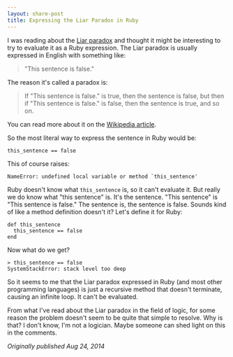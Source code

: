 ```yaml
---
layout: share-post
title: Expressing the Liar Paradox in Ruby
---
```


I was reading about the [Liar paradox](http://en.wikipedia.org/wiki/Liar_paradox) and thought it might be interesting to try to evaluate it as a Ruby expression. The Liar paradox is usually expressed in English with something like:

> "This sentence is false."

The reason it's called a paradox is:

> If "This sentence is false." is true, then the sentence is false, but then if "This sentence is false." is false, then the sentence is true, and so on.

You can read more about it on the [Wikipedia article](http://en.wikipedia.org/wiki/Liar_paradox).

So the most literal way to express the sentence in Ruby would be:

    this_sentence == false

This of course raises:

    NameError: undefined local variable or method `this_sentence'

Ruby doesn't know what `this_sentence` is, so it can't evaluate it. But really we do know what "this sentence" is. It's the sentence. "This sentence" is "This sentence is false." The sentence is, the sentence is false. Sounds kind of like a method definition doesn't it? Let's define it for Ruby:

    def this_sentence
      this_sentence == false
    end

Now what do we get?

    > this_sentence == false
    SystemStackError: stack level too deep

So it seems to me that the Liar paradox expressed in Ruby (and most other programming languages) is just a recursive method that doesn't terminate, causing an infinite loop. It can't be evaluated.

From what I've read about the Liar paradox in the field of logic, for some reason the problem doesn't seem to be quite that simple to resolve. Why is that? I don't know, I'm not a logician. Maybe someone can shed light on this in the comments.

*Originally published Aug 24, 2014*
